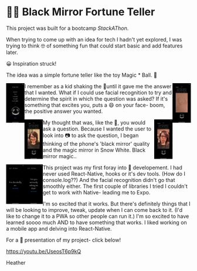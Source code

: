# :mage_woman: Black Mirror Fortune Teller

This project was built for a bootcamp _StackAThon_.

When trying to come up with an idea for tech I hadn't yet explored, I was trying to think :nerd_face: of something fun that could start basic and add features later.

:grinning: Inspiration struck!

The idea was a simple fortune teller like the toy Magic \* Ball. :8ball:

<img align='left' alt='opening-screen' src='/welcome.PNG' width='50'>
<img align='right' alt='fortune-teller' src='/overlay.PNG' width='50'>

I remember as a kid shaking the :8ball:until it gave me the answer that I wanted. What if I could use facial recognition to try and determine the spirit in which the question was asked? If it's something that excites you, puts a :smile: on your face- boom, the positive answer you wanted.

<img align='left' alt='smiling-face' src='/smile.PNG' width='50'>
<img align='right' alt='frowing-face' src='/frown.PNG' width='50'>

My thought that was, like the :8ball:, you would ask a question. Because I wanted the user to look into :camera: to ask the question, I began thinking of the phone's 'black mirror' quality and the magic mirror in Snow White. Black mirror magic..

<img align='left' alt='positive-fortune' src='/decidedlyso.PNG' width='50'>
<img align='left' alt='negative-fortune' src='/seriouslyasking.PNG' width='50'>

This project was my first foray into :iphone: developement. I had never used React-Native, hooks or it's dev tools. (How do I console.log??) And the facial recognition didn't go that smoothly either. The first couple of libraries I tried I couldn't get to work with Native- leading me to Expo.

I'm so excited that it works. But there's definitely things that I will be looking to improve, tweak, update when I can come back to it. (I'd like to change it to a PWA so other people can run it.) I'm so excited to have learned soooo much AND to have something that works. I liked working on a mobile app and delving into React-Native.

For a :movie_camera: presentation of my project- click below!

https://youtu.be/UseosT6p9kQ

Heather
